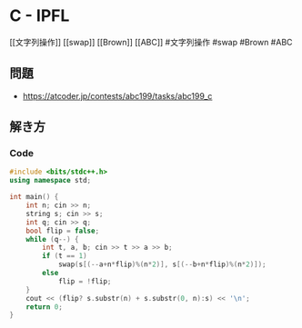 # C - IPFL
[[文字列操作]] [[swap]] [[Brown]] [[ABC]]
#文字列操作 #swap #Brown #ABC 

## 問題
- https://atcoder.jp/contests/abc199/tasks/abc199_c

## 解き方
### Code
```c++
#include <bits/stdc++.h>
using namespace std;

int main() {
	int n; cin >> n;
	string s; cin >> s;
	int q; cin >> q;
	bool flip = false;
	while (q--) {
		int t, a, b; cin >> t >> a >> b;
		if (t == 1)
			swap(s[(--a+n*flip)%(n*2)], s[(--b+n*flip)%(n*2)]);
		else
			flip = !flip;
	}
	cout << (flip? s.substr(n) + s.substr(0, n):s) << '\n';
	return 0;
}
```
